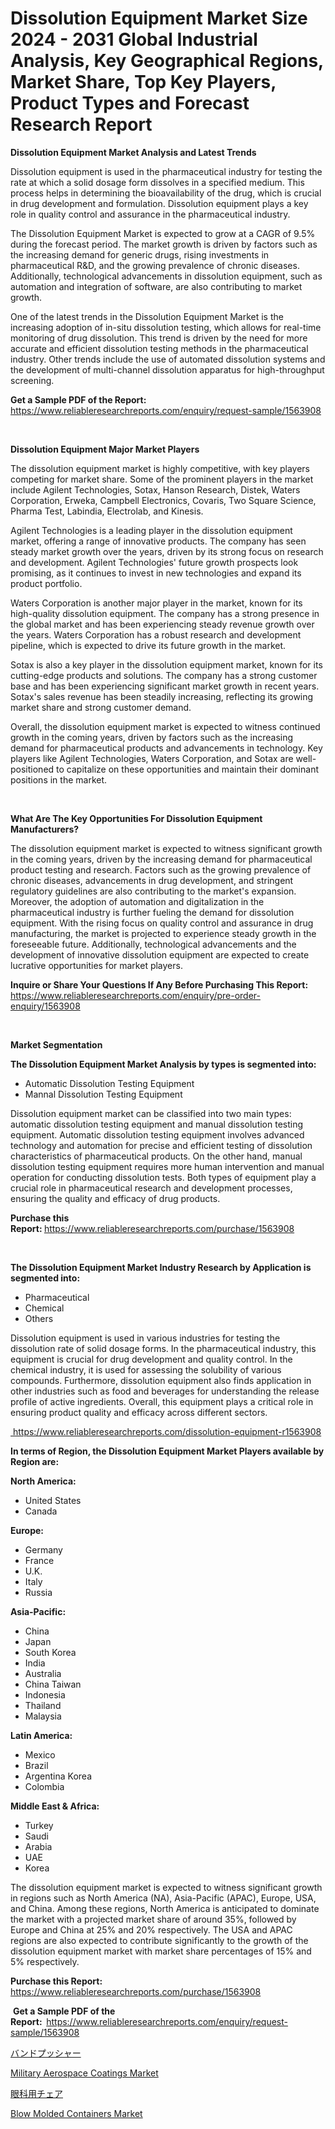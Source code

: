 <p><h1>Dissolution Equipment Market Size 2024 - 2031 Global Industrial Analysis, Key Geographical Regions, Market Share, Top Key Players, Product Types and Forecast Research Report</h1></p><p><strong>Dissolution Equipment Market Analysis and Latest Trends</strong></p>
<p><p>Dissolution equipment is used in the pharmaceutical industry for testing the rate at which a solid dosage form dissolves in a specified medium. This process helps in determining the bioavailability of the drug, which is crucial in drug development and formulation. Dissolution equipment plays a key role in quality control and assurance in the pharmaceutical industry.</p><p>The Dissolution Equipment Market is expected to grow at a CAGR of 9.5% during the forecast period. The market growth is driven by factors such as the increasing demand for generic drugs, rising investments in pharmaceutical R&D, and the growing prevalence of chronic diseases. Additionally, technological advancements in dissolution equipment, such as automation and integration of software, are also contributing to market growth.</p><p>One of the latest trends in the Dissolution Equipment Market is the increasing adoption of in-situ dissolution testing, which allows for real-time monitoring of drug dissolution. This trend is driven by the need for more accurate and efficient dissolution testing methods in the pharmaceutical industry. Other trends include the use of automated dissolution systems and the development of multi-channel dissolution apparatus for high-throughput screening.</p></p>
<p><strong>Get a Sample PDF of the Report:&nbsp;</strong> <a href="https://www.reliableresearchreports.com/enquiry/request-sample/1563908">https://www.reliableresearchreports.com/enquiry/request-sample/1563908</a></p>
<p>&nbsp;</p>
<p><strong>Dissolution Equipment Major Market Players</strong></p>
<p><p>The dissolution equipment market is highly competitive, with key players competing for market share. Some of the prominent players in the market include Agilent Technologies, Sotax, Hanson Research, Distek, Waters Corporation, Erweka, Campbell Electronics, Covaris, Two Square Science, Pharma Test, Labindia, Electrolab, and Kinesis.</p><p>Agilent Technologies is a leading player in the dissolution equipment market, offering a range of innovative products. The company has seen steady market growth over the years, driven by its strong focus on research and development. Agilent Technologies' future growth prospects look promising, as it continues to invest in new technologies and expand its product portfolio.</p><p>Waters Corporation is another major player in the market, known for its high-quality dissolution equipment. The company has a strong presence in the global market and has been experiencing steady revenue growth over the years. Waters Corporation has a robust research and development pipeline, which is expected to drive its future growth in the market.</p><p>Sotax is also a key player in the dissolution equipment market, known for its cutting-edge products and solutions. The company has a strong customer base and has been experiencing significant market growth in recent years. Sotax's sales revenue has been steadily increasing, reflecting its growing market share and strong customer demand.</p><p>Overall, the dissolution equipment market is expected to witness continued growth in the coming years, driven by factors such as the increasing demand for pharmaceutical products and advancements in technology. Key players like Agilent Technologies, Waters Corporation, and Sotax are well-positioned to capitalize on these opportunities and maintain their dominant positions in the market.</p></p>
<p>&nbsp;</p>
<p><strong>What Are The Key Opportunities For Dissolution Equipment Manufacturers?</strong></p>
<p><p>The dissolution equipment market is expected to witness significant growth in the coming years, driven by the increasing demand for pharmaceutical product testing and research. Factors such as the growing prevalence of chronic diseases, advancements in drug development, and stringent regulatory guidelines are also contributing to the market's expansion. Moreover, the adoption of automation and digitalization in the pharmaceutical industry is further fueling the demand for dissolution equipment. With the rising focus on quality control and assurance in drug manufacturing, the market is projected to experience steady growth in the foreseeable future. Additionally, technological advancements and the development of innovative dissolution equipment are expected to create lucrative opportunities for market players.</p></p>
<p><strong>Inquire or Share Your Questions If Any Before Purchasing This Report:</strong> <a href="https://www.reliableresearchreports.com/enquiry/pre-order-enquiry/1563908">https://www.reliableresearchreports.com/enquiry/pre-order-enquiry/1563908</a></p>
<p>&nbsp;</p>
<p><strong>Market Segmentation</strong></p>
<p><strong>The Dissolution Equipment Market Analysis by types is segmented into:</strong></p>
<p><ul><li>Automatic Dissolution Testing Equipment</li><li>Mannal Dissolution Testing Equipment</li></ul></p>
<p><p>Dissolution equipment market can be classified into two main types: automatic dissolution testing equipment and manual dissolution testing equipment. Automatic dissolution testing equipment involves advanced technology and automation for precise and efficient testing of dissolution characteristics of pharmaceutical products. On the other hand, manual dissolution testing equipment requires more human intervention and manual operation for conducting dissolution tests. Both types of equipment play a crucial role in pharmaceutical research and development processes, ensuring the quality and efficacy of drug products.</p></p>
<p><strong>Purchase this Report:&nbsp;</strong><a href="https://www.reliableresearchreports.com/purchase/1563908">https://www.reliableresearchreports.com/purchase/1563908</a></p>
<p>&nbsp;</p>
<p><strong>The Dissolution Equipment Market Industry Research by Application is segmented into:</strong></p>
<p><ul><li>Pharmaceutical</li><li>Chemical</li><li>Others</li></ul></p>
<p><p>Dissolution equipment is used in various industries for testing the dissolution rate of solid dosage forms. In the pharmaceutical industry, this equipment is crucial for drug development and quality control. In the chemical industry, it is used for assessing the solubility of various compounds. Furthermore, dissolution equipment also finds application in other industries such as food and beverages for understanding the release profile of active ingredients. Overall, this equipment plays a critical role in ensuring product quality and efficacy across different sectors.</p></p>
<p><a href="https://www.reliableresearchreports.com/dissolution-equipment-r1563908">&nbsp;https://www.reliableresearchreports.com/dissolution-equipment-r1563908</a></p>
<p><strong>In terms of Region, the Dissolution Equipment Market Players available by Region are:</strong></p>
<p>
    <p> <strong> North America: </strong>
        <ul>
            <li>United States</li>
            <li>Canada</li>
        </ul>
        </p> 
    <p> <strong> Europe: </strong>
        <ul>
            <li>Germany</li>
            <li>France</li>
            <li>U.K.</li>
            <li>Italy</li>
            <li>Russia</li>
        </ul>
        </p> 
    <p> <strong> Asia-Pacific: </strong>
        <ul>
            <li>China</li>
            <li>Japan</li>
            <li>South Korea</li>
            <li>India</li>
            <li>Australia</li>
            <li>China Taiwan</li>
            <li>Indonesia</li>
            <li>Thailand</li>
            <li>Malaysia</li>
        </ul>
        </p> 
    <p> <strong> Latin America: </strong>
        <ul>
            <li>Mexico</li>
            <li>Brazil</li>
            <li>Argentina Korea</li>
            <li>Colombia</li>
        </ul>
        </p> 
    <p> <strong> Middle East & Africa: </strong>
        <ul>
            <li>Turkey</li>
            <li>Saudi</li>
            <li>Arabia</li>
            <li>UAE</li>
            <li>Korea</li>
        </ul>
    </p>
    </p>
<p><p>The dissolution equipment market is expected to witness significant growth in regions such as North America (NA), Asia-Pacific (APAC), Europe, USA, and China. Among these regions, North America is anticipated to dominate the market with a projected market share of around 35%, followed by Europe and China at 25% and 20% respectively. The USA and APAC regions are also expected to contribute significantly to the growth of the dissolution equipment market with market share percentages of 15% and 5% respectively.</p></p>
<p><strong>Purchase this Report: </strong><a href="https://www.reliableresearchreports.com/purchase/1563908">https://www.reliableresearchreports.com/purchase/1563908</a></p>
<p>&nbsp;<strong>Get a Sample PDF of the Report:&nbsp;&nbsp;</strong><a href="https://www.reliableresearchreports.com/enquiry/request-sample/1563908">https://www.reliableresearchreports.com/enquiry/request-sample/1563908</a></p>
<p><strong></strong></p>
<p><p><a href="https://github.com/avwofrml53535/Market-Research-Report-List-1/blob/main/186217336410.md">バンドプッシャー</a></p><p><a href="https://issuu.com/reportprime-2/docs/military-aerospace-coatings-market-size-2030.pptx">Military Aerospace Coatings Market</a></p><p><a href="https://github.com/vtbvgl20191192/Market-Research-Report-List-1/blob/main/251530836412.md">眼科用チェア</a></p><p><a href="https://issuu.com/reportprime-2/docs/blow-molded-containers-market-size-2030.pptx">Blow Molded Containers Market</a></p></p>